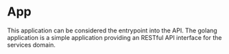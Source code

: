 # App
This application can be considered the entrypoint into the API. The golang application is a simple application providing an RESTful API interface for the services domain.